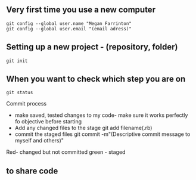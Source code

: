 Very first time you use a new computer
--------------------------------------

    git config --global user.name "Megan Farrinton"
    git config --global user.email "(email adress)"

Setting up a new project - (repository, folder)
----------------------------------------

    git init


When you want to check which step you are on
-------------------------------------------

    git status

Commit process

* make saved, tested changes to my code- make sure it works perfectly fo objective before starting
* Add any changed files to the stage
    git add filename(.rb)
* commit the staged files
    git commit -m"(Descriptive commit message to myself and others)"


Red- changed but not committed
green - staged

to share code
-------------------
